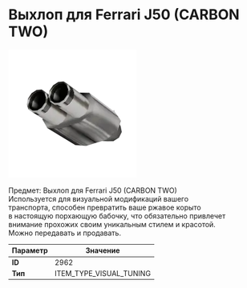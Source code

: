 # Выхлоп для Ferrari J50 (CARBON TWO)

![Item Image](../img/2962.webp?raw=true)

Предмет: Выхлоп для Ferrari J50 (CARBON TWO)<br>Используется для визуальной модификаций вашего<br>транспорта, способен превратить ваше ржавое корыто<br>в настоящую порхающую бабочку, что обязательно привлечет<br>внимание прохожих своим уникальным стилем и красотой.<br>Можно передавать и продавать.


| Параметр | Значение |
|----------|----------|
| **ID** | 2962 |
| **Тип** | ITEM_TYPE_VISUAL_TUNING |

